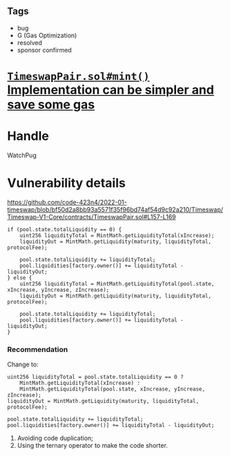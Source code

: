 ## Tags

- bug
- G (Gas Optimization)
- resolved
- sponsor confirmed

# [`TimeswapPair.sol#mint()` Implementation can be simpler and save some gas](https://github.com/code-423n4/2022-01-timeswap-findings/issues/154) 

# Handle

WatchPug


# Vulnerability details

https://github.com/code-423n4/2022-01-timeswap/blob/bf50d2a8bb93a5571f35f96bd74af54d9c92a210/Timeswap/Timeswap-V1-Core/contracts/TimeswapPair.sol#L157-L169

```solidity=157
if (pool.state.totalLiquidity == 0) {
    uint256 liquidityTotal = MintMath.getLiquidityTotal(xIncrease);
    liquidityOut = MintMath.getLiquidity(maturity, liquidityTotal, protocolFee);

    pool.state.totalLiquidity += liquidityTotal;
    pool.liquidities[factory.owner()] += liquidityTotal - liquidityOut;
} else {
    uint256 liquidityTotal = MintMath.getLiquidityTotal(pool.state, xIncrease, yIncrease, zIncrease);
    liquidityOut = MintMath.getLiquidity(maturity, liquidityTotal, protocolFee);

    pool.state.totalLiquidity += liquidityTotal;
    pool.liquidities[factory.owner()] += liquidityTotal - liquidityOut;
}
```

### Recommendation

Change to:

```solidity=157
uint256 liquidityTotal = pool.state.totalLiquidity == 0 ?
    MintMath.getLiquidityTotal(xIncrease) :
    MintMath.getLiquidityTotal(pool.state, xIncrease, yIncrease, zIncrease);
liquidityOut = MintMath.getLiquidity(maturity, liquidityTotal, protocolFee);

pool.state.totalLiquidity += liquidityTotal;
pool.liquidities[factory.owner()] += liquidityTotal - liquidityOut;
```

1. Avoiding code duplication;
2. Using the ternary operator to make the code shorter.

